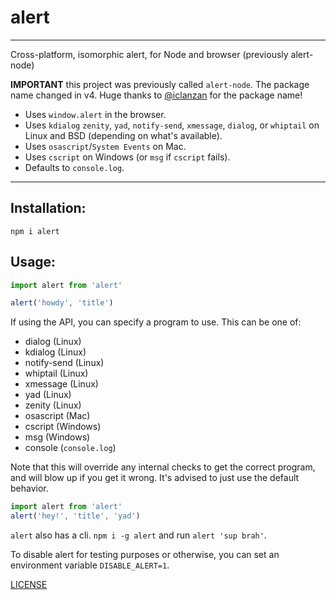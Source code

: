 # alert

----

Cross-platform, isomorphic alert, for Node and browser (previously alert-node)

**IMPORTANT** this project was previously called `alert-node`. The package name
changed in v4. Huge thanks to [@iclanzan](https://github.com/iclanzan) for the
package name!

* Uses `window.alert` in the browser.
* Uses `kdialog` `zenity`, `yad`, `notify-send`, `xmessage`, `dialog`, or `whiptail` on Linux and BSD (depending on what's available).
* Uses `osascript`/`System Events` on Mac.
* Uses `cscript` on Windows (or `msg` if `cscript` fails).
* Defaults to `console.log`.

--------

## Installation:

`npm i alert`

## Usage:

```javascript
import alert from 'alert'

alert('howdy', 'title')
```

If using the API, you can specify a program to use. This can be one of:

* dialog (Linux)
* kdialog (Linux)
* notify-send (Linux)
* whiptail (Linux)
* xmessage (Linux)
* yad (Linux)
* zenity (Linux)
* osascript (Mac)
* cscript (Windows)
* msg (Windows)
* console (`console.log`)

Note that this will override any internal checks to get the correct program,
and will blow up if you get it wrong. It's advised to just use the default behavior.

```javascript
import alert from 'alert'
alert('hey!', 'title', 'yad')
```

`alert` also has a cli. `npm i -g alert` and run `alert 'sup brah'`.

To disable alert for testing purposes or otherwise, you can set an environment variable `DISABLE_ALERT=1`.

[LICENSE](./LICENSE.md)
